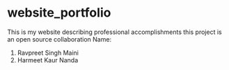 # website_portfolio
This is my website describing professional accomplishments
this project is an open source collaboration
Name:
1. Ravpreet Singh Maini
2. Harmeet Kaur Nanda
